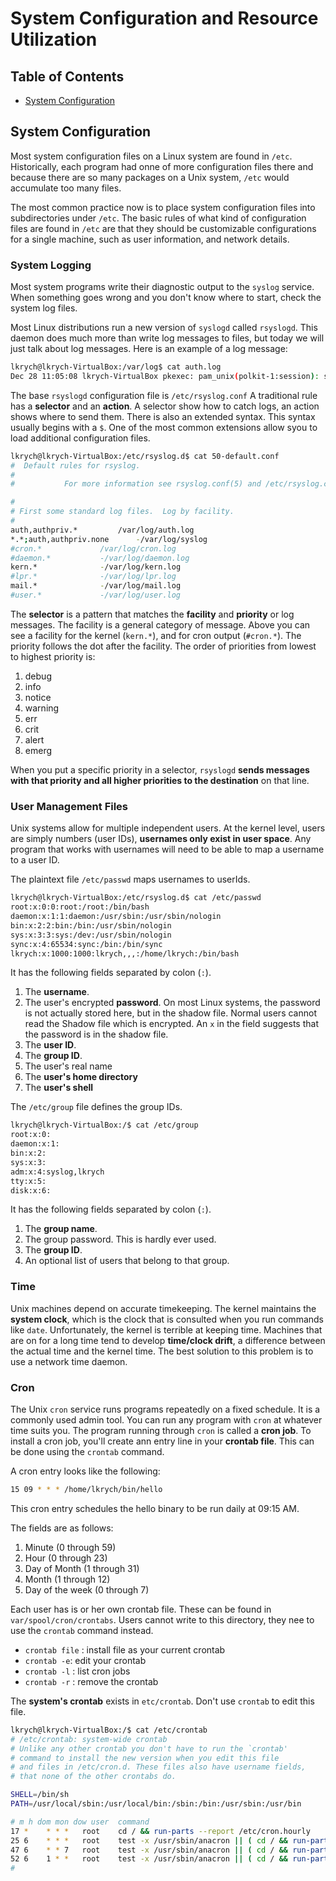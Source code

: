# System Configuration and Resource Utilization

## Table of Contents
* [System Configuration](#system-configuration)

## System Configuration

Most system configuration files on a Linux system are found in `/etc`. Historically, each program had onne of more configuration files there and because there are so many packages on a Unix system, `/etc` would accumulate too many files.

The most common practice now is to place system configuration files into subdirectories under `/etc`. The basic rules of what kind of configuration files are found in `/etc` are that they should be customizable configurations for a single machine, such as user information, and network details. 

### System Logging

Most system programs write their diagnostic output to the `syslog` service. When something goes wrong and you don't know where to start, check the system log files.

Most Linux distributions run a new version of `syslogd` called `rsyslogd`. This daemon does much more than write log messages to files, but today we will just talk about log messages. Here is an example of a log message:

```bash
lkrych@lkrych-VirtualBox:/var/log$ cat auth.log
Dec 28 11:05:08 lkrych-VirtualBox pkexec: pam_unix(polkit-1:session): session opened for user root by (uid=1000)
```

The base `rsyslogd` configuration file is `/etc/rsyslog.conf` A traditional rule has a **selector** and an **action**. A selector show how to catch logs, an action shows where to send them. There is also an extended syntax. This syntax usually begins with a `$`. One of the most common extensions allow syou to load additional configuration files. 

```bash
lkrych@lkrych-VirtualBox:/etc/rsyslog.d$ cat 50-default.conf 
#  Default rules for rsyslog.
#
#			For more information see rsyslog.conf(5) and /etc/rsyslog.conf

#
# First some standard log files.  Log by facility.
#
auth,authpriv.*			/var/log/auth.log
*.*;auth,authpriv.none		-/var/log/syslog
#cron.*				/var/log/cron.log
#daemon.*			-/var/log/daemon.log
kern.*				-/var/log/kern.log
#lpr.*				-/var/log/lpr.log
mail.*				-/var/log/mail.log
#user.*				-/var/log/user.log
```

The **selector** is a pattern that matches the **facility** and **priority** or log messages. The facility is a general category of message. Above you can see a facility for the kernel (`kern.*`), and for cron output (`#cron.*`). The priority follows the dot after the facility. The order of priorities from lowest to highest priority is:

1. debug
2. info
3. notice
4. warning
5. err
6. crit
7. alert
8. emerg

When you put a specific priority in a selector, `rsyslogd` **sends messages with that priority and all higher priorities to the destination** on that line.

### User Management Files

Unix systems allow for multiple independent users. At the kernel level, users are simply numbers (user IDs), **usernames only exist in user space**. Any program that works with usernames will need to be able to map a username to a user ID. 

The plaintext file `/etc/passwd` maps usernames to userIds.

```bash
lkrych@lkrych-VirtualBox:/etc/rsyslog.d$ cat /etc/passwd
root:x:0:0:root:/root:/bin/bash
daemon:x:1:1:daemon:/usr/sbin:/usr/sbin/nologin
bin:x:2:2:bin:/bin:/usr/sbin/nologin
sys:x:3:3:sys:/dev:/usr/sbin/nologin
sync:x:4:65534:sync:/bin:/bin/sync
lkrych:x:1000:1000:lkrych,,,:/home/lkrych:/bin/bash
```

It has the following fields separated by colon (`:`).
1. The **username**.
2. The user's encrypted **password**. On most Linux systems, the password is not actually stored here, but in the shadow file. Normal users cannot read the Shadow file which is encrypted. An `x` in the field suggests that the password is in the shadow file.
3. The **user ID**.
4. The **group ID**.
5. The user's real name
6. The **user's home directory**
7. The **user's shell**

The `/etc/group` file defines the group IDs. 

```bash
lkrych@lkrych-VirtualBox:/$ cat /etc/group
root:x:0:
daemon:x:1:
bin:x:2:
sys:x:3:
adm:x:4:syslog,lkrych
tty:x:5:
disk:x:6:
```

It has the following fields separated by colon (`:`).
1. The **group name**.
2. The group password. This is hardly ever used.
3. The **group ID**.
4. An optional list of users that belong to that group.

### Time

Unix machines depend on accurate timekeeping. The kernel maintains the **system clock**, which is the clock that is consulted when you run commands like `date`. Unfortunately, the kernel is terrible at keeping time. Machines that are on for a long time tend to develop **time/clock drift**, a difference between the actual time and the kernel time. The best solution to this problem is to use a network time daemon.

### Cron

The Unix `cron` service runs programs repeatedly on a fixed schedule. It is a commonly used admin tool. You can run any program with `cron` at whatever time suits you. The program running through `cron` is called a **cron job**.  To install a cron job, you'll create ann entry line in your **crontab file**. This can be done using the `crontab` command.

A cron entry looks like the following:

```bash 
15 09 * * * /home/lkrych/bin/hello
```

This cron entry schedules the hello binary to be run daily at 09:15 AM.

The fields are as follows:
1. Minute (0 through 59)
2. Hour (0 through 23)
3. Day of Month (1 through 31)
4. Month (1 through 12)
5. Day of the week (0 through 7)

Each user has is or her own crontab file. These can be found in `var/spool/cron/crontabs`. Users cannot write to this directory, they nee to use the `crontab` command instead.

* `crontab file` : install file as your current crontab
* `crontab -e`: edit your crontab
* `crontab -l` : list cron jobs
* `crontab -r` : remove the crontab

The **system's crontab** exists in `etc/crontab`. Don't use `crontab` to edit this file.

```bash
lkrych@lkrych-VirtualBox:/$ cat /etc/crontab 
# /etc/crontab: system-wide crontab
# Unlike any other crontab you don't have to run the `crontab'
# command to install the new version when you edit this file
# and files in /etc/cron.d. These files also have username fields,
# that none of the other crontabs do.

SHELL=/bin/sh
PATH=/usr/local/sbin:/usr/local/bin:/sbin:/bin:/usr/sbin:/usr/bin

# m h dom mon dow user	command
17 *	* * *	root    cd / && run-parts --report /etc/cron.hourly
25 6	* * *	root	test -x /usr/sbin/anacron || ( cd / && run-parts --report /etc/cron.daily )
47 6	* * 7	root	test -x /usr/sbin/anacron || ( cd / && run-parts --report /etc/cron.weekly )
52 6	1 * *	root	test -x /usr/sbin/anacron || ( cd / && run-parts --report /etc/cron.monthly )
#
```


